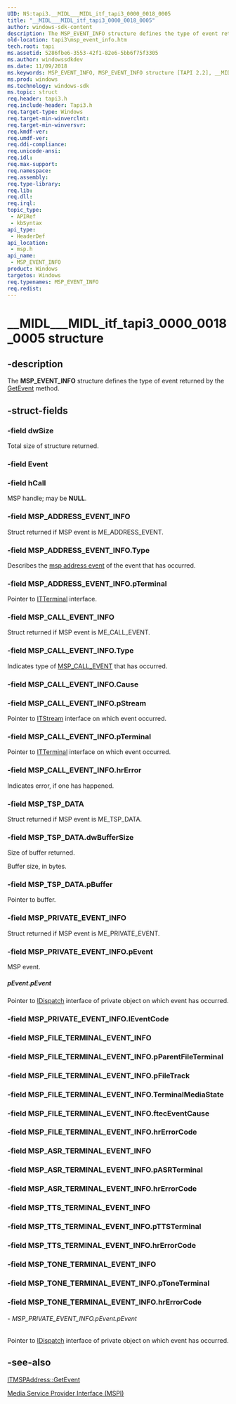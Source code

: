 ```yaml
---
UID: NS:tapi3.__MIDL___MIDL_itf_tapi3_0000_0018_0005
title: "__MIDL___MIDL_itf_tapi3_0000_0018_0005"
author: windows-sdk-content
description: The MSP_EVENT_INFO structure defines the type of event returned by the GetEvent method.
old-location: tapi3\msp_event_info.htm
tech.root: tapi
ms.assetid: 5286fbe6-3553-42f1-82e6-5bb6f75f3305
ms.author: windowssdkdev
ms.date: 11/09/2018
ms.keywords: MSP_EVENT_INFO, MSP_EVENT_INFO structure [TAPI 2.2], __MIDL___MIDL_itf_tapi3_0000_0018_0005, _tapi3_msp_event_info, msp/MSP_EVENT_INFO, tapi3.msp_event_info
ms.prod: windows
ms.technology: windows-sdk
ms.topic: struct
req.header: tapi3.h
req.include-header: Tapi3.h
req.target-type: Windows
req.target-min-winverclnt: 
req.target-min-winversvr: 
req.kmdf-ver: 
req.umdf-ver: 
req.ddi-compliance: 
req.unicode-ansi: 
req.idl: 
req.max-support: 
req.namespace: 
req.assembly: 
req.type-library: 
req.lib: 
req.dll: 
req.irql: 
topic_type:
 - APIRef
 - kbSyntax
api_type:
 - HeaderDef
api_location:
 - msp.h
api_name:
 - MSP_EVENT_INFO
product: Windows
targetos: Windows
req.typenames: MSP_EVENT_INFO
req.redist: 
---
```


# __MIDL___MIDL_itf_tapi3_0000_0018_0005 structure


## -description


The 
<b>MSP_EVENT_INFO</b> structure defines the type of event returned by the 
<a href="https://msdn.microsoft.com/df5263f2-9d76-472d-b7fc-724d36f0b58f">GetEvent</a> method.


## -struct-fields




### -field dwSize

Total size of structure returned.


### -field Event

 


### -field hCall

MSP handle; may be <b>NULL</b>.


### -field MSP_ADDRESS_EVENT_INFO

Struct returned if MSP event is ME_ADDRESS_EVENT.


### -field MSP_ADDRESS_EVENT_INFO.Type

Describes the 
<a href="https://msdn.microsoft.com/35aecd05-badd-4509-92e5-1936ca075c37">msp address event</a> of the event that has occurred.


### -field MSP_ADDRESS_EVENT_INFO.pTerminal

Pointer to 
<a href="https://msdn.microsoft.com/38bc30fa-3e4e-417a-9d04-931ba2451fa4">ITTerminal</a> interface.


### -field MSP_CALL_EVENT_INFO

Struct returned if MSP event is ME_CALL_EVENT.


### -field MSP_CALL_EVENT_INFO.Type

Indicates type of 
<a href="https://msdn.microsoft.com/c1bbc75e-04ad-4db4-9730-abbbf89306dd">MSP_CALL_EVENT</a> that has occurred.


### -field MSP_CALL_EVENT_INFO.Cause

 


### -field MSP_CALL_EVENT_INFO.pStream

Pointer to 
<a href="https://msdn.microsoft.com/74a385c8-0c36-4cf0-8983-5ffd7b0e5c4a">ITStream</a> interface on which event occurred.


### -field MSP_CALL_EVENT_INFO.pTerminal

Pointer to 
<a href="https://msdn.microsoft.com/38bc30fa-3e4e-417a-9d04-931ba2451fa4">ITTerminal</a> interface on which event occurred.


### -field MSP_CALL_EVENT_INFO.hrError

Indicates error, if one has happened.


### -field MSP_TSP_DATA

Struct returned if MSP event is ME_TSP_DATA.


### -field MSP_TSP_DATA.dwBufferSize

Size of buffer returned.

Buffer size, in bytes.


### -field MSP_TSP_DATA.pBuffer

Pointer to buffer.


### -field MSP_PRIVATE_EVENT_INFO

Struct returned if MSP event is ME_PRIVATE_EVENT.


### -field MSP_PRIVATE_EVENT_INFO.pEvent

MSP event.



##### pEvent.pEvent

Pointer to <a href="ebbff4bc-36b2-4861-9efa-ffa45e013eb5">IDispatch</a> interface of private object on which event has occurred.


### -field MSP_PRIVATE_EVENT_INFO.lEventCode

 


### -field MSP_FILE_TERMINAL_EVENT_INFO

 


### -field MSP_FILE_TERMINAL_EVENT_INFO.pParentFileTerminal

 


### -field MSP_FILE_TERMINAL_EVENT_INFO.pFileTrack

 


### -field MSP_FILE_TERMINAL_EVENT_INFO.TerminalMediaState

 


### -field MSP_FILE_TERMINAL_EVENT_INFO.ftecEventCause

 


### -field MSP_FILE_TERMINAL_EVENT_INFO.hrErrorCode

 


### -field MSP_ASR_TERMINAL_EVENT_INFO

 


### -field MSP_ASR_TERMINAL_EVENT_INFO.pASRTerminal

 


### -field MSP_ASR_TERMINAL_EVENT_INFO.hrErrorCode

 


### -field MSP_TTS_TERMINAL_EVENT_INFO

 


### -field MSP_TTS_TERMINAL_EVENT_INFO.pTTSTerminal

 


### -field MSP_TTS_TERMINAL_EVENT_INFO.hrErrorCode

 


### -field MSP_TONE_TERMINAL_EVENT_INFO

 


### -field MSP_TONE_TERMINAL_EVENT_INFO.pToneTerminal

 


### -field MSP_TONE_TERMINAL_EVENT_INFO.hrErrorCode

 




###### - MSP_PRIVATE_EVENT_INFO.pEvent.pEvent

Pointer to <a href="ebbff4bc-36b2-4861-9efa-ffa45e013eb5">IDispatch</a> interface of private object on which event has occurred.


## -see-also




<a href="https://msdn.microsoft.com/df5263f2-9d76-472d-b7fc-724d36f0b58f">ITMSPAddress::GetEvent</a>



<a href="https://msdn.microsoft.com/53b7bcbd-571a-44da-a6db-10d4c3e5d30a">Media Service Provider Interface (MSPI)</a>
 

 

